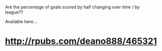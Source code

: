 Are the percentage of goals scored by half changing over time / by league??

Available here...
# http://rpubs.com/deano888/465321
